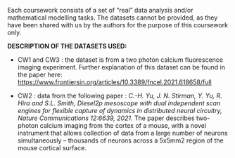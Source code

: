 Each coursework consists of a set of “real” data analysis and/or mathematical modelling tasks. The datasets cannot be provided, as they have been shared with us by the authors for the purpose of this coursework only. 

**DESCRIPTION OF THE DATASETS USED:**

- CW1 and CW3 :  the dataset is from a two photon calcium fluorescence imaging experiment. Further explanation of this dataset can be found in the paper here:
https://www.frontiersin.org/articles/10.3389/fncel.2021.618658/full

- CW2 : data from the following paper : _C.-H. Yu, J. N. Stirman, Y. Yu, R. Hira and S.L. Smith, Diesel2p mesoscope with dual independent scan engines for flexible capture of dynamics in distributed neural circuitry, Nature Communications 12:6639, 2021._    The paper describes two-photon calcium imaging from the cortex of a mouse, with a novel instrument that allows collection of data from a large number of neurons simultaneously – thousands of neurons across a 5x5mm2 region of the mouse cortical surface.


